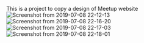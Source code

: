 This is a project to copy a design of Meetup website
![Screenshot from 2019-07-08 22-12-13](https://user-images.githubusercontent.com/47937815/60821884-9cf2bf00-a1ce-11e9-8424-9bcc48ae6073.png)
![Screenshot from 2019-07-08 22-16-20](https://user-images.githubusercontent.com/47937815/60821896-a2500980-a1ce-11e9-83ce-68981aac16c6.png)
![Screenshot from 2019-07-08 22-17-03](https://user-images.githubusercontent.com/47937815/60821906-a67c2700-a1ce-11e9-8ae7-9f5ae4d5e619.png)
![Screenshot from 2019-07-08 22-18-01](https://user-images.githubusercontent.com/47937815/60821914-a9771780-a1ce-11e9-9193-ee705635f48d.png)
